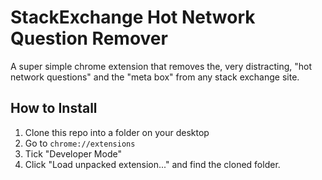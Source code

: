 # StackExchange Hot Network Question Remover

A super simple chrome extension that removes the, very distracting, "hot network questions" and 
the "meta box" from any stack exchange site. 

## How to Install
1. Clone this repo into a folder on your desktop
2. Go to `chrome://extensions`
3. Tick "Developer Mode"
4. Click "Load unpacked extension..." and find the cloned folder.
